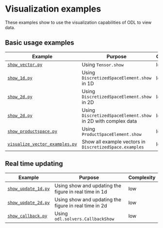 # Visualization examples

These examples show to use the visualization capabilities of ODL to view data.

## Basic usage examples

Example | Purpose | Complexity
------- | ------- | ----------
[`show_vector.py`](show_vector.py) | Using `Tensor.show` | low
[`show_1d.py`](show_1d.py) | Using `DiscretizedSpaceElement.show` in 1D | low
[`show_2d.py`](show_2d.py) | Using `DiscretizedSpaceElement.show` in 2D | low
[`show_2d.py`](show_2d_complex.py) | Using `DiscretizedSpaceElement.show` in 2D with complex data | low
[`show_productspace.py`](show_productspace.py) | Using `ProductSpaceElement.show` | low
[`visualize_vector_examples.py`](visualize_vector_examples.py) | Show all example vectors in `DiscretizedSpace.examples` | low

## Real time updating

Example | Purpose | Complexity
------- | ------- | ----------
[`show_update_1d.py`](show_update_1d.py) | Using show and updating the figure in real time in 1d | low
[`show_update_2d.py`](show_update_2d.py) | Using show and updating the figure in real time in 2d | low
[`show_callback.py`](show_callback.py) | Using `odl.solvers.CallbackShow` | low
